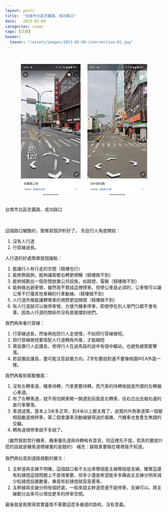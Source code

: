 ```yaml
---
layout: posts
title:  "台南市北區忠義路、成功路口"
date:   2023-05-09
categories: views
tags: [交通]
header: 
  teaser: "/assets/images/2023-05-09-intersection-01.jpg"
---
```

<br>
<style>
    .image-container {
        display: flex;
        justify-content: space-between;
        align-items: center;
    }
    .image-container img {
        max-width: 45%; /* 设置图片的最大宽度 */
        height: auto; /* 保持图片的纵横比 */
        margin: 0 10px;
    }
</style>
<figure class="image-container">
    <img src="/assets/images/2023-05-09-intersection-01.jpg">
    <img src="/assets/images/2023-05-09-intersection-02.jpg">
</figure><br>
<figcaption>台南市北區忠義路、成功路口</figcaption>
<br><br>

這個路口蠻酷的，簡單寫個評析好了。
先從行人角度開始：

1. 沒有人行道
2. 行穿線過長。

人行道的好處簡單提個幾點：

1. 能讓行人有行走的空間（騎樓也行）
2. 能修飾路側，能夠讓駕駛右轉更順暢（騎樓做不到）
3. 能夠規劃出一個空間放置公共設施，如路燈、電箱（騎樓做不到）
4. 能夠做出避車彎，雖然我不贊成這裡停車，但停公車是必須的，公車彎可以讓公車不打擾其他車輛的行車動線。（騎樓做不到）
5. 人行道外推能讓轉彎車的視野更加開闊（騎樓做不到）
6. 有人行道就可以做停車彎，方便汽機車停車，即便停在別人家門口都不會有事，因為人行道的關係你沒有直接擋到他們。

我們再來看行穿線：

1. 行穿線過長，然後再抱怨行人走很慢，不如把行穿線做短。
2. 把行穿線做短要搭配人行道轉角外推，才能縮短
3. 需設置行人庇護島，使得行人在過馬路的途中有個中繼站，也避免被駕駛擊落。
4. 若設置庇護島，盡可能注意設置方向，Z字形要設對邊不要像桃園IKEA外面一樣。

我們再看到駕駛層面：

1. 沒有左轉車道，機車待轉，汽車更要待轉，而汽車的待轉格就是所謂的左轉偏心車道。
2. 有了左轉車道，就不用怕開車開一開遇到前面是左轉車，往右岔出去被右邊的直行車擊落。
3. 車道過寬，基本上3米多正常，到4米以上都太寬了，過寬的外側車道第一個變相鼓勵違規停車，第二個會讓車流動線變得過於複雜，汽機車也會產生無謂的交織。
4. 轉角違規停車就不多說了。

（雖然我對禁行機車、機車優先道與待轉格有意見，但這裡先不提。若真的要說什麼的話就是機車道標線畫的是錯的）
補充：腳踏車要騎在哪裡我不知道。<br><br>
我們再拉高到道路規劃的層次：

1. 主幹道與支線不明確。這個路口看不太出來哪個是主線哪個是支線。確實這邊有紅綠燈這個問題上不是很重要，但多少還是希望能多多藉由主支線分明來減少紅綠燈設置數量，畢竟有紅綠燈就容易塞車。
2. 主幹線與支線分明有個好處，一般來說主幹道旁邊不能停車，支線可以。將支線劃分出來可以增加更多的停車空間。

最後就是我覺得其實臺南不需要這麼多線道的路啦，沒有意義。